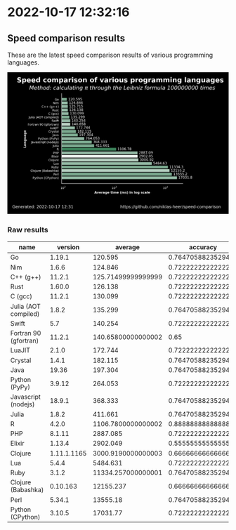 # 2022-10-17 12:32:16

## Speed comparison results

These are the latest speed comparison results of various programming languages.

![plot](../assets/2022-10-17T123216/combined_results.png "Speed comparison of programming languages")

### Raw results

| name                  | version     | average            | accuracy           |
| --------------------- | ----------- | ------------------ | ------------------ |
| Go                    | 1.19.1      | 120.595            | 0.7647058823529411 |
| Nim                   | 1.6.6       | 124.846            | 0.7222222222222222 |
| C++ (g++)             | 11.2.1      | 125.71499999999999 | 0.7222222222222222 |
| Rust                  | 1.60.0      | 126.138            | 0.7222222222222222 |
| C (gcc)               | 11.2.1      | 130.099            | 0.7222222222222222 |
| Julia (AOT compiled)  | 1.8.2       | 135.299            | 0.7647058823529411 |
| Swift                 | 5.7         | 140.254            | 0.7222222222222222 |
| Fortran 90 (gfortran) | 11.2.1      | 140.65800000000002 | 0.65               |
| LuaJIT                | 2.1.0       | 172.744            | 0.7222222222222222 |
| Crystal               | 1.4.1       | 182.115            | 0.7647058823529411 |
| Java                  | 19.36       | 197.304            | 0.7647058823529411 |
| Python (PyPy)         | 3.9.12      | 264.053            | 0.7222222222222222 |
| Javascript (nodejs)   | 18.9.1      | 368.333            | 0.7647058823529411 |
| Julia                 | 1.8.2       | 411.661            | 0.7647058823529411 |
| R                     | 4.2.0       | 1106.7800000000002 | 0.8888888888888888 |
| PHP                   | 8.1.11      | 2887.085           | 0.7222222222222222 |
| Elixir                | 1.13.4      | 2902.049           | 0.5555555555555556 |
| Clojure               | 1.11.1.1165 | 3000.9190000000003 | 0.6666666666666666 |
| Lua                   | 5.4.4       | 5484.631           | 0.7222222222222222 |
| Ruby                  | 3.1.2       | 11334.257000000001 | 0.7647058823529411 |
| Clojure (Babashka)    | 0.10.163    | 12155.237          | 0.6666666666666666 |
| Perl                  | 5.34.1      | 13555.18           | 0.7647058823529411 |
| Python (CPython)      | 3.10.5      | 17031.77           | 0.7222222222222222 |
